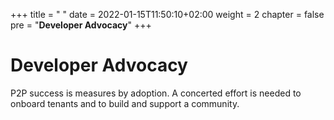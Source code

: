 +++
title = " "
date = 2022-01-15T11:50:10+02:00
weight = 2
chapter = false
pre = "<b>Developer Advocacy</b>"
+++

# Developer Advocacy 

P2P success is measures by adoption. A concerted effort is needed to onboard tenants and to build and support a community.